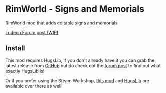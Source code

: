 # RimWorld - Signs and Memorials
RimWorld mod that adds editable signs and memorials

[Ludeon Forum post (WIP)](#)

## Install
This mod requires HugsLib, if you don't already have it you can grab the latest release from [GitHub](https://github.com/UnlimitedHugs/RimworldHugsLib/releases/latest) but do check out the [forum post](https://ludeon.com/forums/index.php?topic=28066.0) to find out what exactly HugsLib is!

Or if you prefer using the Steam Workshop, [this mod](http://steamcommunity.com/sharedfiles/filedetails/?id=846276095) and [HugsLib](http://steamcommunity.com/sharedfiles/filedetails/?id=818773962) are available over there as well!
